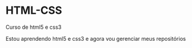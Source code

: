 # HTML-CSS
 Curso de html5 e css3

Estou aprendendo html5 e css3 e agora vou gerenciar meus repositórios